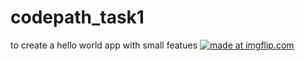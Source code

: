 # codepath_task1
to create a hello world app with small featues
<a href="https://imgflip.com/gif/2hzgf4"><img src="https://i.imgflip.com/2hzgf4.gif" title="made at imgflip.com"/></a>
